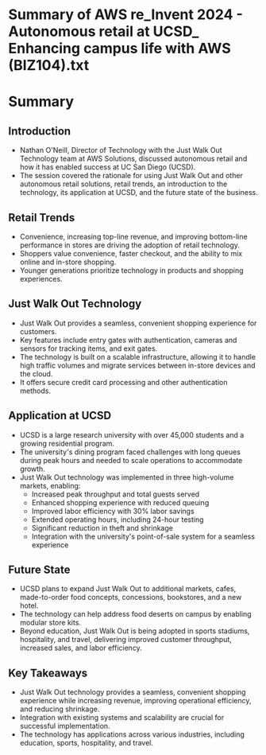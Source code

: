 # Summary of AWS re_Invent 2024 - Autonomous retail at UCSD_ Enhancing campus life with AWS (BIZ104).txt

# Summary

## Introduction
- Nathan O'Neill, Director of Technology with the Just Walk Out Technology team at AWS Solutions, discussed autonomous retail and how it has enabled success at UC San Diego (UCSD).
- The session covered the rationale for using Just Walk Out and other autonomous retail solutions, retail trends, an introduction to the technology, its application at UCSD, and the future state of the business.

## Retail Trends
- Convenience, increasing top-line revenue, and improving bottom-line performance in stores are driving the adoption of retail technology.
- Shoppers value convenience, faster checkout, and the ability to mix online and in-store shopping.
- Younger generations prioritize technology in products and shopping experiences.

## Just Walk Out Technology
- Just Walk Out provides a seamless, convenient shopping experience for customers.
- Key features include entry gates with authentication, cameras and sensors for tracking items, and exit gates.
- The technology is built on a scalable infrastructure, allowing it to handle high traffic volumes and migrate services between in-store devices and the cloud.
- It offers secure credit card processing and other authentication methods.

## Application at UCSD
- UCSD is a large research university with over 45,000 students and a growing residential program.
- The university's dining program faced challenges with long queues during peak hours and needed to scale operations to accommodate growth.
- Just Walk Out technology was implemented in three high-volume markets, enabling:
  - Increased peak throughput and total guests served
  - Enhanced shopping experience with reduced queuing
  - Improved labor efficiency with 30% labor savings
  - Extended operating hours, including 24-hour testing
  - Significant reduction in theft and shrinkage
  - Integration with the university's point-of-sale system for a seamless experience

## Future State
- UCSD plans to expand Just Walk Out to additional markets, cafes, made-to-order food concepts, concessions, bookstores, and a new hotel.
- The technology can help address food deserts on campus by enabling modular store kits.
- Beyond education, Just Walk Out is being adopted in sports stadiums, hospitality, and travel, delivering improved customer throughput, increased sales, and labor efficiency.

## Key Takeaways
- Just Walk Out technology provides a seamless, convenient shopping experience while increasing revenue, improving operational efficiency, and reducing shrinkage.
- Integration with existing systems and scalability are crucial for successful implementation.
- The technology has applications across various industries, including education, sports, hospitality, and travel.